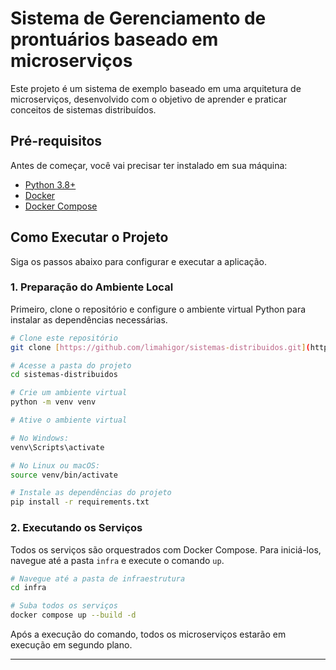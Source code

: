 # Sistema de Gerenciamento de prontuários baseado em microserviços

Este projeto é um sistema de exemplo baseado em uma arquitetura de microserviços, desenvolvido com o objetivo de aprender e praticar conceitos de sistemas distribuídos.

## Pré-requisitos

Antes de começar, você vai precisar ter instalado em sua máquina:
* [Python 3.8+](https://www.python.org/downloads/)
* [Docker](https://www.docker.com/products/docker-desktop/)
* [Docker Compose](https://docs.docker.com/compose/install/)

## Como Executar o Projeto

Siga os passos abaixo para configurar e executar a aplicação.

### 1. Preparação do Ambiente Local

Primeiro, clone o repositório e configure o ambiente virtual Python para instalar as dependências necessárias.

```bash
# Clone este repositório
git clone [https://github.com/limahigor/sistemas-distribuidos.git](https://github.com/limahigor/sistemas-distribuidos.git)

# Acesse a pasta do projeto
cd sistemas-distribuidos

# Crie um ambiente virtual
python -m venv venv

# Ative o ambiente virtual

# No Windows:
venv\Scripts\activate

# No Linux ou macOS:
source venv/bin/activate

# Instale as dependências do projeto
pip install -r requirements.txt
```

### 2. Executando os Serviços

Todos os serviços são orquestrados com Docker Compose. Para iniciá-los, navegue até a pasta `infra` e execute o comando `up`.

```bash
# Navegue até a pasta de infraestrutura
cd infra

# Suba todos os serviços
docker compose up --build -d
```

Após a execução do comando, todos os microserviços estarão em execução em segundo plano.

---
